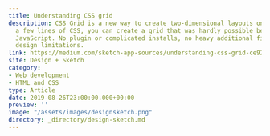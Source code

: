 ```yaml
---
title: Understanding CSS grid
description: CSS Grid is a new way to create two-dimensional layouts on the web. With just
  a few lines of CSS, you can create a grid that was hardly possible before without
  JavaScript. No plugin or complicated installs, no heavy additional files, no more
  design limitations.
link: https://medium.com/sketch-app-sources/understanding-css-grid-ce92b7aa67cb
site: Design + Sketch
category:
- Web development
- HTML and CSS
type: Article
date: 2019-08-26T23:00:00.000+00:00
preview: ''
image: "/assets/images/designsketch.png"
directory: _directory/design-sketch.md
---
```

